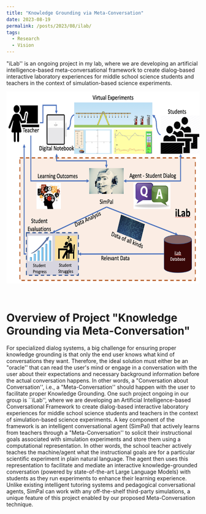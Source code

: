 ```yaml
---
title: "Knowledge Grounding via Meta-Conversation"
date: 2023-08-19
permalink: /posts/2023/08/ilab/
tags:
  - Research
  - Vision
---
```


"iLab'' is an ongoing project in my lab, where we are developing an artificial intelligence-based meta-conversational framework to create dialog-based interactive laboratory experiences for middle school science students and teachers in the context of simulation-based science experiments. 

<center>
  <div style='display: flex; justify-content: center;'><img src='/images/iLab.png' alt='Image not Loading' style='height:500px;' align='middle'></div><br>
</center>
<br>


Overview of Project "Knowledge Grounding via Meta-Conversation"
======
For specialized dialog systems, a big challenge for ensuring proper knowledge grounding is that only the end user knows what kind of conversations they want. Therefore, the ideal solution must either be an "oracle'' that can read the user's mind or engage in a conversation with the user about their expectations and necessary background information before the actual conversation happens. In other words, a "Conversation about Conversation'', i.e., a "Meta-Conversation'' should happen with the user to facilitate proper Knowledge Grounding. One such project ongoing in our group is ``iLab'', where we are developing an Artificial Intelligence-based Conversational Framework to create dialog-based interactive laboratory experiences for middle school science students and teachers in the context of simulation-based science experiments. A key component of the framework is an intelligent conversational agent (SimPal) that actively learns from teachers through a "Meta-Conversation'' to solicit their instructional goals associated with simulation experiments and store them using a computational representation. In other words, the school teacher actively teaches the machine/agent what the instructional goals are for a particular scientific experiment in plain natural language. The agent then uses this representation to facilitate and mediate an interactive knowledge-grounded conversation (powered by state-of-the-art Large Language Models) with students as they run experiments to enhance their learning experience. Unlike existing intelligent tutoring systems and pedagogical conversational agents, SimPal can work with any off-the-shelf third-party simulations, a unique feature of this project enabled by our proposed Meta-Conversation technique.